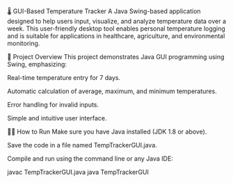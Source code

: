 🌡️ GUI-Based Temperature Tracker
A Java Swing-based application designed to help users input, visualize, and analyze temperature data over a week. This user-friendly desktop tool enables personal temperature logging and is suitable for applications in healthcare, agriculture, and environmental monitoring.

📌 Project Overview
This project demonstrates Java GUI programming using Swing, emphasizing:

Real-time temperature entry for 7 days.

Automatic calculation of average, maximum, and minimum temperatures.

Error handling for invalid inputs.

Simple and intuitive user interface.

🧑‍💻 How to Run
Make sure you have Java installed (JDK 1.8 or above).

Save the code in a file named TempTrackerGUI.java.

Compile and run using the command line or any Java IDE:

javac TempTrackerGUI.java
java TempTrackerGUI
